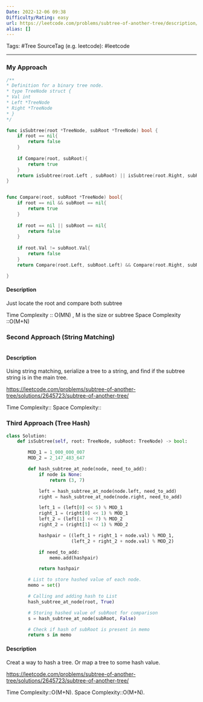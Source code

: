 ```yaml
---
Date: 2022-12-06 09:38
Difficulty/Rating: easy
url: https://leetcode.com/problems/subtree-of-another-tree/description/
alias: []
---
```

Tags: #Tree 
SourceTag (e.g. leetcode): #leetcode 

---
### My Approach
```go
/**
* Definition for a binary tree node.
* type TreeNode struct {
* Val int
* Left *TreeNode
* Right *TreeNode
* }
*/

func isSubtree(root *TreeNode, subRoot *TreeNode) bool {
	if root == nil{
		return false
	}
	
	if Compare(root, subRoot){
		return true
	}
	return isSubtree(root.Left , subRoot) || isSubtree(root.Right, subRoot)
}


func Compare(root, subRoot *TreeNode) bool{
	if root == nil && subRoot == nil{
		return true
	}
	
	if root == nil || subRoot == nil{
		return false
	}
	
	if root.Val != subRoot.Val{
		return false
	}
	return Compare(root.Left, subRoot.Left) && Compare(root.Right, subRoot.Right)

}
```

#### Description
Just locate the root and compare both subtree

Time Complexity :: O(MN) , M is the size or subtree
Space Complexity ::O(M+N)


### Second Approach (String Matching)
```go

```

#### Description
Using string matching, serialize a tree to a string, and find if the subtree string is in the main tree.

https://leetcode.com/problems/subtree-of-another-tree/solutions/2645723/subtree-of-another-tree/

Time Complexity::
Space Complexity::



### Third Approach (Tree Hash)
```python
class Solution:
    def isSubtree(self, root: TreeNode, subRoot: TreeNode) -> bool:

        MOD_1 = 1_000_000_007
        MOD_2 = 2_147_483_647

        def hash_subtree_at_node(node, need_to_add):
            if node is None:
                return (3, 7)

            left = hash_subtree_at_node(node.left, need_to_add)
            right = hash_subtree_at_node(node.right, need_to_add)

            left_1 = (left[0] << 5) % MOD_1
            right_1 = (right[0] << 1) % MOD_1
            left_2 = (left[1] << 7) % MOD_2
            right_2 = (right[1] << 1) % MOD_2

            hashpair = ((left_1 + right_1 + node.val) % MOD_1,
                        (left_2 + right_2 + node.val) % MOD_2)

            if need_to_add:
                memo.add(hashpair)

            return hashpair

        # List to store hashed value of each node.
        memo = set()

        # Calling and adding hash to List
        hash_subtree_at_node(root, True)

        # Storing hashed value of subRoot for comparison
        s = hash_subtree_at_node(subRoot, False)

        # Check if hash of subRoot is present in memo
        return s in memo

```

#### Description
Creat a way to hash a tree. Or map a tree to some hash value.

https://leetcode.com/problems/subtree-of-another-tree/solutions/2645723/subtree-of-another-tree/

Time Complexity::O(M+N).
Space Complexity::O(M+N).